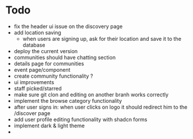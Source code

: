 # Todo
- fix the header ui issue on the discovery page
- add location saving
    - when users are signing up, ask for their location and save it to the database
- deploy the current version
- communities should have chatting section
- details page for communities
- event page/component
- create community functionality ?
- ui improvements
- staff picked/starred
- make sure git clon and editing on another branh works correctly
- implement the browse category functionality
- after user signs in: when user clicks on logo it should redirect him to the /discover page
- add user profile editing functionality with shadcn forms
- implement dark & light theme
- 